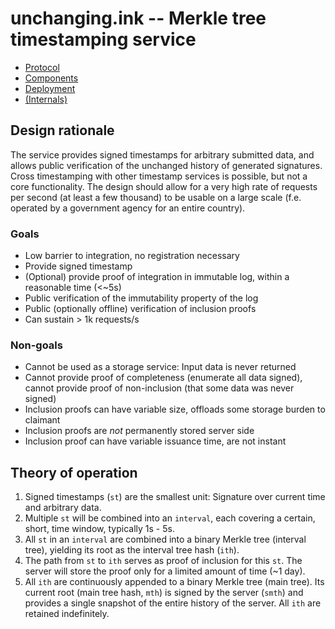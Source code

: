 # unchanging.ink -- Merkle tree timestamping service

 * [Protocol](protocol)
 * [Components](components)
 * [Deployment](deployment)
 * [(Internals)](internals)

## Design rationale

The service provides signed timestamps for arbitrary submitted data, and allows public verification of the unchanged history of generated signatures. Cross timestamping with other timestamp services is possible, but not a core functionality. The design should allow for a very high rate of requests per second (at least a few thousand) to be usable on a large scale (f.e. operated by a government agency for an entire country).

### Goals

* Low barrier to integration, no registration necessary
* Provide signed timestamp
* (Optional) provide proof of integration in immutable log, within a reasonable time (<~5s)
* Public verification of the immutability property of the log
* Public (optionally offline) verification of inclusion proofs
* Can sustain > 1k requests/s

### Non-goals

* Cannot be used as a storage service: Input data is never returned
* Cannot provide proof of completeness (enumerate all data signed),
  cannot provide proof of non-inclusion (that some data was never signed)
* Inclusion proofs can have variable size, offloads some storage burden to claimant
* Inclusion proofs are *not* permanently stored server side
* Inclusion proof can have variable issuance time, are not instant

## Theory of operation

1. Signed timestamps (`st`) are the smallest unit: Signature over current time and arbitrary data.
2. Multiple `st` will be combined into an `interval`, each covering a certain, short, time window, typically 1s - 5s.
3. All `st` in an `interval` are combined into a binary Merkle tree (interval tree), yielding its root as the interval tree hash (`ith`).
4. The path from `st` to `ith` serves as proof of inclusion for this `st`. The server will store the proof only for a limited amount of time (~1 day).
5. All `ith` are continuously appended to a binary Merkle tree (main tree). Its current root (main tree hash, `mth`) is signed by the server (`smth`) and provides a single snapshot of the entire history of the server. All `ith` are retained indefinitely.




